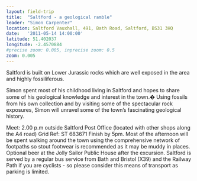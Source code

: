 ```yaml
---
layout: field-trip
title:  "Saltford - a geological ramble"
leader: "Simon Carpenter"
location: Saltford Vauxhall, 491, Bath Road, Saltford, BS31 3HQ
date:   '2011-05-14 14:00:00'
latitude: 51.402037
longitude: -2.4570884
#precise zoom: 0.005, inprecise zoom: 0.5
zoom: 0.005
---
```

Saltford is built on Lower Jurassic rocks which are well exposed in the area and highly fossiliferous.

Simon spent most of his childhood living in Saltford and hopes to share some of his geological knowledge and interest in the town.� Using fossils from his own collection and by visiting some of the spectacular rock exposures, Simon will unravel some of the town’s fascinating geological history.

Meet: 2.00 p.m outside Saltford Post Office (located with other shops along the A4 road) Grid Ref: ST 683671 Finish by 5pm. Most of the afternoon will be spent walking around the town using the comprehensive network of footpaths so stout footwear is recommended as it may be muddy in places. Optional beer at the Jolly Sailor Public House after the excursion. Saltford is served by a regular bus service from Bath and Bristol (X39) and the Railway Path if you are cyclists - so please consider this means of transport as parking is limited.